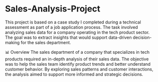 # Sales-Analysis-Project
This project is based on a case study I completed during a technical assessment as part of a job application process. The task involved analyzing sales data for a company operating in the tech product sector. The goal was to extract insights that would support data-driven decision-making for the sales department.

📊 Overview
The sales department of a company that specializes in tech products required an in-depth analysis of their sales data. The objective was to help the sales team identify product trends and better understand customer behavior. By exploring sales patterns and customer interactions, the analysis aimed to support more informed and strategic decisions.


